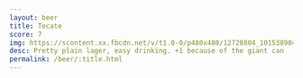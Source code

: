 ```yaml
---
layout: beer
title: Tecate
score: 7
img: https://scontent.xx.fbcdn.net/v/t1.0-0/p480x480/12728804_10153890415018745_4089268131902727213_n.jpg?oh=925e7c8ecaea2c24878888e43a8d7d80&oe=591581F4
desc: Pretty plain lager, easy drinking. +1 because of the giant can
permalink: /beer/:title.html
---
```

